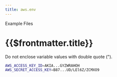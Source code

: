 ```yaml
---
title: aws.env
---
```


<TitleSpan>Example Files</TitleSpan>

# {{$frontmatter.title}}

<VersionWarning/> Do not enclose variable values with double quote (").

```sh
AWS_ACCESS_KEY_ID=AKIA...GYZWRAHOH
AWS_SECRET_ACCESS_KEY=B87...UD/LEl6Z/ZCMXO9
```
